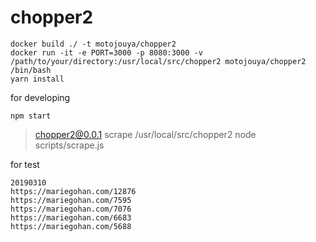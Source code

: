 
# chopper2

```
docker build ./ -t motojouya/chopper2
docker run -it -e PORT=3000 -p 8080:3000 -v /path/to/your/directory:/usr/local/src/chopper2 motojouya/chopper2 /bin/bash
yarn install
```

for developing
```
npm start
```

> chopper2@0.0.1 scrape /usr/local/src/chopper2
> node scripts/scrape.js

for test

```
20190310
https://mariegohan.com/12876
https://mariegohan.com/7595
https://mariegohan.com/7076
https://mariegohan.com/6683
https://mariegohan.com/5688
```
